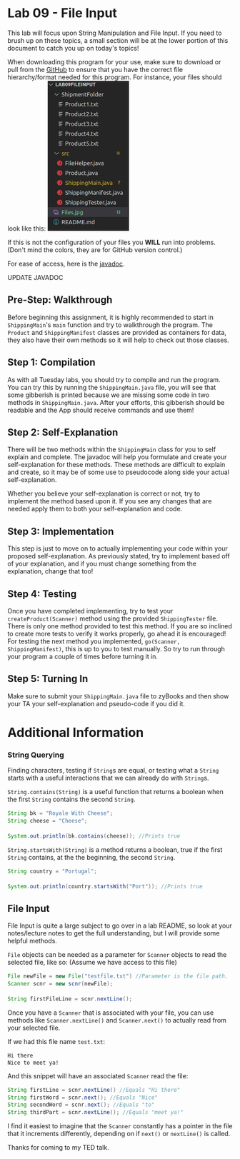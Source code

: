 # Lab 09 - File Input
This lab will focus upon String Manipulation and File Input. If you need to brush up on these topics, a small section will be at the lower portion of this document to catch you up on today's topics!

When downloading this program for your use, make sure to download or pull from the [GitHub](https://github.com/CSU-CompSci-CS163-4/Lab09FileInput) to ensure that you have the correct file hierarchy/format needed for this program. For instance, your files should look like this: ![Files](./Files.jpg "Files") 

If this is not the configuration of your files you **WILL** run into problems.
(Don't mind the colors, they are for GitHub version control.)

For ease of access, here is the [javadoc](https://www.cs.colostate.edu/~cs163/javadoc/lab09/package-summary.html).


UPDATE JAVADOC








## Pre-Step: Walkthrough
Before beginning this assignment, it is highly recommended to start in `ShippingMain`'s `main` function and try to walkthrough the program. The `Product` and `ShippingManifest` classes are provided as containers for data, they also have their own methods so it will help to check out those classes.

## Step 1: Compilation
As with all Tuesday labs, you should try to compile and run the program. You can try this by running the `ShippingMain.java` file, you will see that some gibberish is printed because we are missing some code in two methods in `ShippingMain.java`. After your efforts, this gibberish should be readable and the App should receive commands and use them!

## Step 2: Self-Explanation
There will be two methods within the `ShippingMain` class for you to self explain and complete. The javadoc will help you formulate and create your self-explanation for these methods. These methods are difficult to explain and create, so it may be of some use to pseudocode along side your actual self-explanation.

Whether you believe your self-explanation is correct or not, try to implement the method based upon it. If you see any changes that are needed apply them to both your self-explanation and code.

## Step 3: Implementation
This step is just to move on to actually implementing your code within your proposed self-explanation. As previously stated, try to implement based off of your explanation, and if you must change something from the explanation, change that too!

## Step 4: Testing
Once you have completed implementing, try to test your `createProduct(Scanner)` method using the provided `ShippingTester` file. There is only one method provided to test this method. If you are so inclined to create more tests to verify it works properly, go ahead it is encouraged!
For testing the next method you implemented, `go(Scanner, ShippingManifest)`, this is up to you to test manually. So try to run through your program a couple of times before turning it in.

## Step 5: Turning In
Make sure to submit your `ShippingMain.java` file to zyBooks and then show your TA your self-explanation and pseudo-code if you did it. 

# Additional Information
### String Querying
Finding characters, testing if `String`s are equal, or testing what a `String` starts with a useful interactions that we can already do with `String`s.

`String.contains(String)` is a useful function that returns a boolean when the first `String` contains the second `String`.
``` java
String bk = "Royale With Cheese";
String cheese = "Cheese";

System.out.println(bk.contains(cheese)); //Prints true
```

`String.startsWith(String)` is a method returns a boolean, true if the first `String` contains, at the the beginning, the second `String`.
``` java
String country = "Portugal";

System.out.println(country.startsWith("Port")); //Prints true
```

## File Input
File Input is quite a large subject to go over in a lab README, so look at your notes/lecture notes to get the full understanding, but I will provide some helpful methods.

`File` objects can be needed as a parameter for `Scanner` objects to read the selected file, like so: (Assume we have access to this file)
``` java
File newFile = new File("testfile.txt") //Parameter is the file path.
Scanner scnr = new scnr(newFile);

String firstFileLine = scnr.nextLine();
```

Once you have a `Scanner` that is associated with your file, you can use methods like `Scanner.nextLine()` and `Scanner.next()` to actually read from your selected file.

If we had this file name `test.txt`:
```
Hi there
Nice to meet ya!
```
And this snippet will have an associated `Scanner` read the file:
``` java
String firstLine = scnr.nextLine() //Equals "Hi there"
String firstWord = scnr.next(); //Equals "Nice"
String secondWord = scnr.next(); //Equals "to"
String thirdPart = scnr.nextLine(); //Equals "meet ya!"
```
I find it easiest to imagine that the `Scanner` constantly has a pointer in the file that it increments differently, depending on if `next()` or `nextLine()` is called.

Thanks for coming to my TED talk.